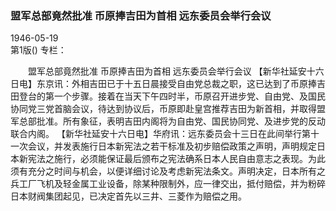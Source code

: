 ### 盟军总部竟然批准  币原捧吉田为首相  远东委员会举行会议  

1946-05-19  
第1版()
专栏：

　　盟军总部竟然批准
    币原捧吉田为首相
    远东委员会举行会议
    【新华社延安十六日电】东京讯：外相吉田已于十五日晨接受自由党总裁之职，这已达到了币原捧吉田登台的第一个步骤。接着在当天下午四时半，币原召开进步党、自由党、及国民协同党三党首脑会议，待达到协议后，币原即赴皇宫推荐吉田为新首相，并取得盟军总部批准。所有象征，表明吉田内阁将为自由党、国民协同党、及进步党的反动联合内阁。
    【新华社延安十六日电】华府讯：远东委员会十三日在此间举行第十一次会议，并发表施行日本新宪法之若干标准及初步赔偿政策之声明，声明规定日本新宪法之施行，必须能保证最后颁布之宪法确系日本人民自由意志之表现。为此须有充分之时间与机会，以便详细讨论及考虑新宪法条文。声明决定，日本所有之兵工厂飞机及轻金属工业设备，除某种限制外，应一律交出，抵付赔偿，并为粉碎日本财阀集团起见，已决定首先以三井、三菱作为赔偿之用。  
